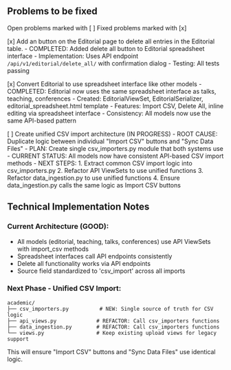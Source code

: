 ## Problems to be fixed

Open problems marked with [ ]
Fixed problems marked with [x]

[x] Add an button on the Editorial page to delete all entries in the Editorial table.
    - COMPLETED: Added delete all button to Editorial spreadsheet interface
    - Implementation: Uses API endpoint `/api/v1/editorial/delete_all/` with confirmation dialog
    - Testing: All tests passing

[x] Convert Editorial to use spreadsheet interface like other models
    - COMPLETED: Editorial now uses the same spreadsheet interface as talks, teaching, conferences
    - Created: EditorialViewSet, EditorialSerializer, editorial_spreadsheet.html template
    - Features: Import CSV, Delete All, inline editing via spreadsheet interface
    - Consistency: All models now use the same API-based pattern

[ ] Create unified CSV import architecture (IN PROGRESS)
    - ROOT CAUSE: Duplicate logic between individual "Import CSV" buttons and "Sync Data Files"
    - PLAN: Create single csv_importers.py module that both systems use
    - CURRENT STATUS: All models now have consistent API-based CSV import methods
    - NEXT STEPS:
      1. Extract common CSV import logic into csv_importers.py
      2. Refactor API ViewSets to use unified functions
      3. Refactor data_ingestion.py to use unified functions
      4. Ensure data_ingestion.py calls the same logic as Import CSV buttons

## Technical Implementation Notes

### Current Architecture (GOOD):
- All models (editorial, teaching, talks, conferences) use API ViewSets with import_csv methods
- Spreadsheet interfaces call API endpoints consistently
- Delete all functionality works via API endpoints
- Source field standardized to 'csv_import' across all imports

### Next Phase - Unified CSV Import:
```
academic/
├── csv_importers.py          # NEW: Single source of truth for CSV logic
├── api_views.py             # REFACTOR: Call csv_importers functions
├── data_ingestion.py        # REFACTOR: Call csv_importers functions
└── views.py                 # Keep existing upload views for legacy support
```

This will ensure "Import CSV" buttons and "Sync Data Files" use identical logic.
